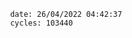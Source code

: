 

                date: 26/04/2022 04:42:37
                cycles: 103440

                         
